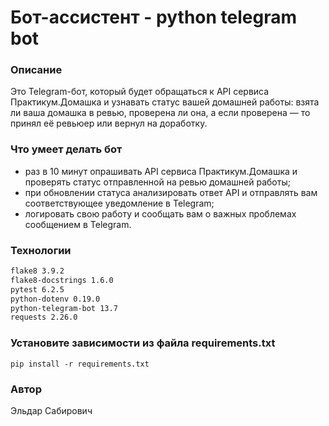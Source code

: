 # Бот-ассистент - python telegram bot
### Описание
Это Telegram-бот, который будет обращаться к API сервиса Практикум.Домашка и узнавать статус вашей домашней работы: взята ли ваша домашка в ревью, проверена ли она, а если проверена — то принял её ревьюер или вернул на доработку.
### Что умеет делать бот
- раз в 10 минут опрашивать API сервиса Практикум.Домашка и проверять статус отправленной на ревью домашней работы;
- при обновлении статуса анализировать ответ API и отправлять вам соответствующее уведомление в Telegram;
- логировать свою работу и сообщать вам о важных проблемах сообщением в Telegram.

### Технологии
```sh
flake8 3.9.2
flake8-docstrings 1.6.0
pytest 6.2.5
python-dotenv 0.19.0
python-telegram-bot 13.7
requests 2.26.0
```
### Установите зависимости из файла requirements.txt
```
pip install -r requirements.txt
``` 
### Автор
Эльдар Сабирович